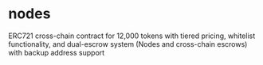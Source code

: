 # nodes
ERC721 cross-chain contract for 12,000 tokens with tiered pricing, whitelist functionality, and dual-escrow system (Nodes and cross-chain escrows) with backup address support
